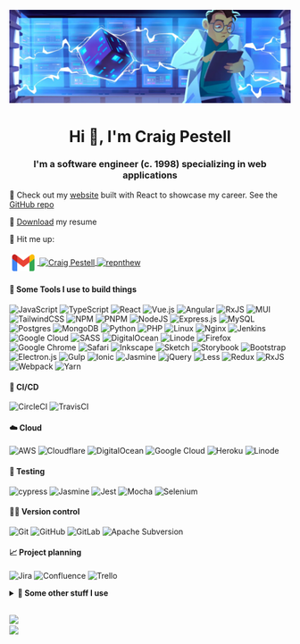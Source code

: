 <a href="https://craigpestell.com" target="_blank" alt="Craig Pestell's Bio"><img src="./banner.webp" alt="banner"/></a>
<h1 align="center">Hi 👋, I'm Craig Pestell</h1>
<h3 align="center">I'm a software engineer (c. 1998) specializing in web applications</h3>

<p align="left"></p>
<p>👀 Check out my <a href="https://craigpestell.com" target="_blank" alt="Craig Pestell's Bio">website</a> built with React to showcase my career. See the <a href="https://github.com/craigpestell/react-resume-2023">GitHub repo</a></p>
<p align="left"> 📄 <a href="https://craigpestell.com/assets/craig%20pestell%20resume.pdf">Download</a> my resume</p>

<p align="left">🤙 Hit me up:</p>

<p align="left">
  <a href="mailto:craigpestell@gmail.com" target="blank">
    <img align="center" src="./gmail.svg" alt="craigpestell@gmail.com" height="30" width="40" style="padding:5px;"/>
  </za>
  <a href="https://www.linkedin.com/in/craigpestell/" target="blank">
    <img align="center" src="https://raw.githubusercontent.com/rahuldkjain/github-profile-readme-generator/master/src/images/icons/Social/linked-in-alt.svg" alt="Craig Pestell" height="30" width="40" />
  </a>
  <a href="https://instagram.com/repnthew" target="blank">
    <img align="center" src="https://raw.githubusercontent.com/rahuldkjain/github-profile-readme-generator/master/src/images/icons/Social/instagram.svg" alt="repnthew" height="30" width="40" />
  </a>
</p>

#### 🚀 Some Tools I use to build things

![JavaScript](https://img.shields.io/badge/javascript-%23323330.svg?style=for-the-badge&logo=javascript&logoColor=%23F7DF1E)
![TypeScript](https://img.shields.io/badge/typescript-%23007ACC.svg?style=for-the-badge&logo=typescript&logoColor=white)
![React](https://img.shields.io/badge/react-%2320232a.svg?style=for-the-badge&logo=react&logoColor=%2361DAFB)
![Vue.js](https://img.shields.io/badge/vuejs-%2335495e.svg?style=for-the-badge&logo=vuedotjs&logoColor=%234FC08D)
![Angular](https://img.shields.io/badge/angular-%23DD0031.svg?style=for-the-badge&logo=angular&logoColor=white)
![RxJS](https://img.shields.io/badge/rxjs-%23B7178C.svg?style=for-the-badge&logo=reactivex&logoColor=white)
![MUI](https://img.shields.io/badge/MUI-%230081CB.svg?style=for-the-badge&logo=mui&logoColor=white)
![TailwindCSS](https://img.shields.io/badge/tailwindcss-%2338B2AC.svg?style=for-the-badge&logo=tailwind-css&logoColor=white)
![NPM](https://img.shields.io/badge/NPM-%23CB3837.svg?style=for-the-badge&logo=npm&logoColor=white)
![PNPM](https://img.shields.io/badge/pnpm-%234a4a4a.svg?style=for-the-badge&logo=pnpm&logoColor=f69220)
![NodeJS](https://img.shields.io/badge/node.js-6DA55F?style=for-the-badge&logo=node.js&logoColor=white)
![Express.js](https://img.shields.io/badge/express.js-%23404d59.svg?style=for-the-badge&logo=express&logoColor=%2361DAFB)
![MySQL](https://img.shields.io/badge/mysql-%2300f.svg?style=for-the-badge&logo=mysql&logoColor=white)
![Postgres](https://img.shields.io/badge/postgres-%23316192.svg?style=for-the-badge&logo=postgresql&logoColor=white)
![MongoDB](https://img.shields.io/badge/MongoDB-%234ea94b.svg?style=for-the-badge&logo=mongodb&logoColor=white)
![Python](https://img.shields.io/badge/python-3670A0?style=for-the-badge&logo=python&logoColor=ffdd54)
![PHP](https://img.shields.io/badge/php-%23777BB4.svg?style=for-the-badge&logo=php&logoColor=white)
![Linux](https://img.shields.io/badge/Linux-FCC624?style=for-the-badge&logo=linux&logoColor=black)
![Nginx](https://img.shields.io/badge/nginx-%23009639.svg?style=for-the-badge&logo=nginx&logoColor=white)
![Jenkins](https://img.shields.io/badge/jenkins-%232C5263.svg?style=for-the-badge&logo=jenkins&logoColor=white)
![Google Cloud](https://img.shields.io/badge/GoogleCloud-%234285F4.svg?style=for-the-badge&logo=google-cloud&logoColor=white)
![SASS](https://img.shields.io/badge/SASS-hotpink.svg?style=for-the-badge&logo=SASS&logoColor=white)
![DigitalOcean](https://img.shields.io/badge/DigitalOcean-%230167ff.svg?style=for-the-badge&logo=digitalOcean&logoColor=white)
![Linode](https://img.shields.io/badge/linode-00A95C?style=for-the-badge&logo=linode&logoColor=white)
![Firefox](https://img.shields.io/badge/Firefox-FF7139?style=for-the-badge&logo=Firefox-Browser&logoColor=white)
![Google Chrome](https://img.shields.io/badge/Google%20Chrome-4285F4?style=for-the-badge&logo=GoogleChrome&logoColor=white)
![Safari](https://img.shields.io/badge/Safari-000000?style=for-the-badge&logo=Safari&logoColor=white)
![Inkscape](https://img.shields.io/badge/Inkscape-e0e0e0?style=for-the-badge&logo=inkscape&logoColor=080A13)
![Sketch](https://img.shields.io/badge/Sketch-FFB387?style=for-the-badge&logo=sketch&logoColor=black)
![Storybook](https://img.shields.io/badge/-Storybook-FF4785?style=for-the-badge&logo=storybook&logoColor=white)
![Bootstrap](https://img.shields.io/badge/bootstrap-%238511FA.svg?style=for-the-badge&logo=bootstrap&logoColor=white)
![Electron.js](https://img.shields.io/badge/Electron-191970?style=for-the-badge&logo=Electron&logoColor=white)
![Gulp](https://img.shields.io/badge/GULP-%23CF4647.svg?style=for-the-badge&logo=gulp&logoColor=white)
![Ionic](https://img.shields.io/badge/Ionic-%233880FF.svg?style=for-the-badge&logo=Ionic&logoColor=white)
![Jasmine](https://img.shields.io/badge/jasmine-%238A4182.svg?style=for-the-badge&logo=jasmine&logoColor=white)
![jQuery](https://img.shields.io/badge/jquery-%230769AD.svg?style=for-the-badge&logo=jquery&logoColor=white)
![Less](https://img.shields.io/badge/less-2B4C80?style=for-the-badge&logo=less&logoColor=white)
![Redux](https://img.shields.io/badge/redux-%23593d88.svg?style=for-the-badge&logo=redux&logoColor=white)
![RxJS](https://img.shields.io/badge/rxjs-%23B7178C.svg?style=for-the-badge&logo=reactivex&logoColor=white)
![Webpack](https://img.shields.io/badge/webpack-%238DD6F9.svg?style=for-the-badge&logo=webpack&logoColor=black)
![Yarn](https://img.shields.io/badge/yarn-%232C8EBB.svg?style=for-the-badge&logo=yarn&logoColor=white)

#### 🧱 CI/CD
![CircleCI](https://img.shields.io/badge/circle%20ci-%23161616.svg?style=for-the-badge&logo=circleci&logoColor=white)
![TravisCI](https://img.shields.io/badge/travis%20ci-%232B2F33.svg?style=for-the-badge&logo=travis&logoColor=white)

#### ☁️ Cloud
![AWS](https://img.shields.io/badge/AWS-%23FF9900.svg?style=for-the-badge&logo=amazon-aws&logoColor=white)
![Cloudflare](https://img.shields.io/badge/Cloudflare-F38020?style=for-the-badge&logo=Cloudflare&logoColor=white)
![DigitalOcean](https://img.shields.io/badge/DigitalOcean-%230167ff.svg?style=for-the-badge&logo=digitalOcean&logoColor=white)
![Google Cloud](https://img.shields.io/badge/GoogleCloud-%234285F4.svg?style=for-the-badge&logo=google-cloud&logoColor=white)
![Heroku](https://img.shields.io/badge/heroku-%23430098.svg?style=for-the-badge&logo=heroku&logoColor=white)
![Linode](https://img.shields.io/badge/linode-00A95C?style=for-the-badge&logo=linode&logoColor=white)

#### 🧪 Testing
![cypress](https://img.shields.io/badge/-cypress-%23E5E5E5?style=for-the-badge&logo=cypress&logoColor=058a5e)
![Jasmine](https://img.shields.io/badge/-Jasmine-%238A4182?style=for-the-badge&logo=Jasmine&logoColor=white)
![Jest](https://img.shields.io/badge/-jest-%23C21325?style=for-the-badge&logo=jest&logoColor=white)
![Mocha](https://img.shields.io/badge/-mocha-%238D6748?style=for-the-badge&logo=mocha&logoColor=white)
![Selenium](https://img.shields.io/badge/-selenium-%43B02A?style=for-the-badge&logo=selenium&logoColor=white)

#### 🧑‍💻 Version control
![Git](https://img.shields.io/badge/git-%23F05033.svg?style=for-the-badge&logo=git&logoColor=white)
![GitHub](https://img.shields.io/badge/github-%23121011.svg?style=for-the-badge&logo=github&logoColor=white)
![GitLab](https://img.shields.io/badge/gitlab-%23181717.svg?style=for-the-badge&logo=gitlab&logoColor=white)
![Apache Subversion](https://img.shields.io/badge/subversion-%23809CC9.svg?style=for-the-badge&logo=subversion&logoColor=white)

#### 📈 Project planning
![Jira](https://img.shields.io/badge/jira-%230A0FFF.svg?style=for-the-badge&logo=jira&logoColor=white)
![Confluence](https://img.shields.io/badge/confluence-%23172BF4.svg?style=for-the-badge&logo=confluence&logoColor=white)
![Trello](https://img.shields.io/badge/Trello-%23026AA7.svg?style=for-the-badge&logo=Trello&logoColor=white)

<details>
<summary> <b>📱 Some other stuff I use </b></summary>

  #### 📝 IDEs
  ![Atom](https://img.shields.io/badge/Atom-%2366595C.svg?style=for-the-badge&logo=atom&logoColor=white)
  ![CodePen](https://img.shields.io/badge/CodePen-white?style=for-the-badge&logo=codepen&logoColor=black)
  ![Eclipse](https://img.shields.io/badge/Eclipse-FE7A16.svg?style=for-the-badge&logo=Eclipse&logoColor=white)
  ![IntelliJ IDEA](https://img.shields.io/badge/IntelliJIDEA-000000.svg?style=for-the-badge&logo=intellij-idea&logoColor=white)
  ![PyCharm](https://img.shields.io/badge/pycharm-143?style=for-the-badge&logo=pycharm&logoColor=black&color=black&labelColor=green)
  ![Vim](https://img.shields.io/badge/VIM-%2311AB00.svg?style=for-the-badge&logo=vim&logoColor=white)
  ![Visual Studio Code](https://img.shields.io/badge/Visual%20Studio%20Code-0078d7.svg?style=for-the-badge&logo=visual-studio-code&logoColor=white)
  ![Visual Studio](https://img.shields.io/badge/Visual%20Studio-5C2D91.svg?style=for-the-badge&logo=visual-studio&logoColor=white)
  ![WebStorm](https://img.shields.io/badge/webstorm-143?style=for-the-badge&logo=webstorm&logoColor=white&color=black)

  #### 🔨 Languages
  ![C](https://img.shields.io/badge/c-%2300599C.svg?style=for-the-badge&logo=c&logoColor=white)
  ![C++](https://img.shields.io/badge/c++-%2300599C.svg?style=for-the-badge&logo=c%2B%2B&logoColor=white)
  ![CSS3](https://img.shields.io/badge/css3-%231572B6.svg?style=for-the-badge&logo=css3&logoColor=white)
  ![HTML5](https://img.shields.io/badge/html5-%23E34F26.svg?style=for-the-badge&logo=html5&logoColor=white)
  ![Java](https://img.shields.io/badge/java-%23ED8B00.svg?style=for-the-badge&logo=openjdk&logoColor=white)
  ![JavaScript](https://img.shields.io/badge/javascript-%23323330.svg?style=for-the-badge&logo=javascript&logoColor=%23F7DF1E)
  ![Markdown](https://img.shields.io/badge/markdown-%23000000.svg?style=for-the-badge&logo=markdown&logoColor=white)
  ![PHP](https://img.shields.io/badge/php-%23777BB4.svg?style=for-the-badge&logo=php&logoColor=white)
  ![Python](https://img.shields.io/badge/python-3670A0?style=for-the-badge&logo=python&logoColor=ffdd54)
  ![Shell Script](https://img.shields.io/badge/shell_script-%23121011.svg?style=for-the-badge&logo=gnu-bash&logoColor=white)
  ![TypeScript](https://img.shields.io/badge/typescript-%23007ACC.svg?style=for-the-badge&logo=typescript&logoColor=white)
  ![ESLint](https://img.shields.io/badge/ESLint-4B3263?style=for-the-badge&logo=eslint&logoColor=white)

  #### 🖥️ OS
  ![Android](https://img.shields.io/badge/Android-3DDC84?style=for-the-badge&logo=android&logoColor=white)
  ![Arch](https://img.shields.io/badge/Arch%20Linux-1793D1?logo=arch-linux&logoColor=fff&style=for-the-badge)
  ![Cent OS](https://img.shields.io/badge/cent%20os-002260?style=for-the-badge&logo=centos&logoColor=F0F0F0)
  ![Chrome OS](https://img.shields.io/badge/chrome%20os-3d89fc?style=for-the-badge&logo=google%20chrome&logoColor=white)
  ![Debian](https://img.shields.io/badge/Debian-D70A53?style=for-the-badge&logo=debian&logoColor=white)
  ![Fedora](https://img.shields.io/badge/Fedora-294172?style=for-the-badge&logo=fedora&logoColor=white)
  ![FreeBSD](https://img.shields.io/badge/-FreeBSD-%23870000?style=for-the-badge&logo=freebsd&logoColor=white)
  ![Kali](https://img.shields.io/badge/Kali-268BEE?style=for-the-badge&logo=kalilinux&logoColor=white)
  ![Linux](https://img.shields.io/badge/Linux-FCC624?style=for-the-badge&logo=linux&logoColor=black)
  ![macOS](https://img.shields.io/badge/mac%20os-000000?style=for-the-badge&logo=macos&logoColor=F0F0F0)
  ![openSUSE](https://img.shields.io/badge/openSUSE-%2364B345?style=for-the-badge&logo=openSUSE&logoColor=white)
  ![Red Hat](https://img.shields.io/badge/Red%20Hat-EE0000?style=for-the-badge&logo=redhat&logoColor=white)
  ![Ubuntu](https://img.shields.io/badge/Ubuntu-E95420?style=for-the-badge&logo=ubuntu&logoColor=white)
  ![Windows](https://img.shields.io/badge/Windows-0078D6?style=for-the-badge&logo=windows&logoColor=white)
  ![Windows 11](https://img.shields.io/badge/Windows%2011-%230079d5.svg?style=for-the-badge&logo=Windows%2011&logoColor=white)

  #### 🏢 MS
  ![Microsoft](https://img.shields.io/badge/Microsoft-0078D4?style=for-the-badge&logo=microsoft&logoColor=white)
  ![Microsoft Access](https://img.shields.io/badge/Microsoft_Access-A4373A?style=for-the-badge&logo=microsoft-access&logoColor=white)
  ![Microsoft Excel](https://img.shields.io/badge/Microsoft_Excel-217346?style=for-the-badge&logo=microsoft-excel&logoColor=white)
  ![Microsoft Office](https://img.shields.io/badge/Microsoft_Office-D83B01?style=for-the-badge&logo=microsoft-office&logoColor=white)
  ![Microsoft PowerPoint](https://img.shields.io/badge/Microsoft_PowerPoint-B7472A?style=for-the-badge&logo=microsoft-powerpoint&logoColor=white)
  ![Microsoft Visio ](https://img.shields.io/badge/Microsoft_Visio-3955A3?style=for-the-badge&logo=microsoft-visio&logoColor=white)
  ![Microsoft Word](https://img.shields.io/badge/Microsoft_Word-2B579A?style=for-the-badge&logo=microsoft-word&logoColor=white)

  #### 🎧 Music
  ![Sound Cloud](https://img.shields.io/badge/sound%20cloud-FF5500?style=for-the-badge&logo=soundcloud&logoColor=white)
  ![Spotify](https://img.shields.io/badge/Spotify-1ED760?style=for-the-badge&logo=spotify&logoColor=white)

  #### 🎲 Game platforms
  ![Battle.net](https://img.shields.io/badge/battle.net-%2300AEFF.svg?style=for-the-badge&logo=battle.net&logoColor=white)
  ![EA](https://img.shields.io/badge/ea-%23000000.svg?style=for-the-badge&logo=ea&logoColor=white)
  ![Epic Games](https://img.shields.io/badge/epicgames-%23313131.svg?style=for-the-badge&logo=epicgames&logoColor=white)
  ![nVIDIA](https://img.shields.io/badge/nVIDIA-%2376B900.svg?style=for-the-badge&logo=nVIDIA&logoColor=white)
  ![PlayStation Network](https://img.shields.io/badge/PSN-%230070D1.svg?style=for-the-badge&logo=Playstation&logoColor=white)
  ![Riot Games](https://img.shields.io/badge/riotgames-D32936.svg?style=for-the-badge&logo=riotgames&logoColor=white)
  ![Steam](https://img.shields.io/badge/steam-%23000000.svg?style=for-the-badge&logo=steam&logoColor=white)
  ![Ubisoft](https://img.shields.io/badge/Ubisoft-%23F5F5F5.svg?style=for-the-badge&logo=Ubisoft&logoColor=black)
  ![Xbox](https://img.shields.io/badge/xbox-%23107C10.svg?style=for-the-badge&logo=xbox&logoColor=white)

  #### 🎮 Consoles
  ![Playstation 3](https://img.shields.io/badge/Playstation%203-003791?style=for-the-badge&logo=playstation-3&logoColor=white)
  ![Playstation 4](https://img.shields.io/badge/Playstation%204-003791?style=for-the-badge&logo=playstation-4&logoColor=white)
  ![Switch](https://img.shields.io/badge/Switch-E60012?style=for-the-badge&logo=nintendo-switch&logoColor=white)
  ![Xbox](https://img.shields.io/badge/xbox-%23107C10.svg?style=for-the-badge&logo=xbox&logoColor=white)

  #### 🔮 Other
  ![Discord](https://img.shields.io/badge/Discord-%235865F2.svg?style=for-the-badge&logo=discord&logoColor=white)
  ![Gmail](https://img.shields.io/badge/Gmail-D14836?style=for-the-badge&logo=gmail&logoColor=white)
  ![Google Meet](https://img.shields.io/badge/Google%20Meet-00897B?style=for-the-badge&logo=google-meet&logoColor=white)
  ![Instagram](https://img.shields.io/badge/Instagram-%23E4405F.svg?style=for-the-badge&logo=Instagram&logoColor=white)
  ![LinkedIn](https://img.shields.io/badge/linkedin-%230077B5.svg?style=for-the-badge&logo=linkedin&logoColor=white)
  ![Outlook](https://img.shields.io/badge/Microsoft_Outlook-0078D4?style=for-the-badge&logo=microsoft-outlook&logoColor=white)
  ![Pinterest](https://img.shields.io/badge/Pinterest-%23E60023.svg?style=for-the-badge&logo=Pinterest&logoColor=white)
  ![Reddit](https://img.shields.io/badge/Reddit-FF4500?style=for-the-badge&logo=reddit&logoColor=white)
  ![Signal](https://img.shields.io/badge/Signal-%23039BE5.svg?style=for-the-badge&logo=Signal&logoColor=white)
  ![Skype](https://img.shields.io/badge/Skype-%2300AFF0.svg?style=for-the-badge&logo=Skype&logoColor=white)
  ![Slack](https://img.shields.io/badge/Slack-4A154B?style=for-the-badge&logo=slack&logoColor=white)
  ![Snapchat](https://img.shields.io/badge/Snapchat-%23FFFC00.svg?style=for-the-badge&logo=Snapchat&logoColor=white)
  ![TikTok](https://img.shields.io/badge/TikTok-%23000000.svg?style=for-the-badge&logo=TikTok&logoColor=white)
  ![Twitch](https://img.shields.io/badge/Twitch-%239146FF.svg?style=for-the-badge&logo=Twitch&logoColor=white)
  ![WhatsApp](https://img.shields.io/badge/WhatsApp-25D366?style=for-the-badge&logo=whatsapp&logoColor=white)
  ![YouTube](https://img.shields.io/badge/YouTube-%23FF0000.svg?style=for-the-badge&logo=YouTube&logoColor=white)
  ![Zoom](https://img.shields.io/badge/Zoom-2D8CFF?style=for-the-badge&logo=zoom&logoColor=white)
</details>

<br/>
<p align="left">
  <img  src="https://github-readme-stats.vercel.app/api/top-langs/?username=craigpestell&layout=compact&hide=HTML&langs_count=10&theme=transparent"/><br/>
  <img src="https://github-readme-stats.vercel.app/api?username=craigpestell&show_icons=true&hide_border=false&line_height=20&show_owner=true&theme=transparent"/>
</p>



<!--
**craigpestell/craigpestell** is a ✨ _special_ ✨ repository because its `README.md` (this file) appears on your GitHub profile.
:Here are some ideas to get you started:

- 🔭 I’m currently working on ...
- 🌱 I’m currently learning ...
- 👯 I’m looking to collaborate on ...
- 🤔 I’m looking for help with ...
- 💬 Ask me about ...
- 📫 How to reach me: ...
- 😄 Pronouns: ...
- ⚡ Fun fact: ...
-->

